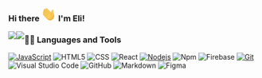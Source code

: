 ### Hi there  <img src="https://github.com/ABSphreak/ABSphreak/blob/master/gifs/Hi.gif" width="30px"> I'm Eli! 

<img align="left" src="https://static.vecteezy.com/system/resources/previews/000/242/482/original/female-developer-vector.jpg"/>

<img align="left" src="https://github.com/anathayna/anathayna/blob/master/assets/pusheencode.gif"/>


### 👨‍💻 Languages and Tools

[![JavaScript](https://img.shields.io/badge/-JavaScript-black?style=flat&logo=javascript&link=https://github.com/BRdhanani)](https://github.com/BRdhanani)   ![HTML5](https://img.shields.io/badge/-HTML5-333333?style=flat&logo=HTML5)   ![CSS](https://img.shields.io/badge/-CSS-333333?style=flat&logo=CSS3&logoColor=1572B6)   ![React](https://img.shields.io/badge/-React-333333?style=flat&logo=react)   [![Nodejs](https://img.shields.io/badge/-Nodejs-green?style=flat&logo=Node.js&link=https://github.com/BRdhanani)](https://github.com/BRdhanani)   ![Npm](https://img.shields.io/badge/-npm-CB3837?style=flat-square&logo=npm)   ![Firebase](https://img.shields.io/badge/-Firebase-FFCA28?style=flat-square&logo=firebase&logoColor=ffffff)   [![Git](https://img.shields.io/badge/-Git-black?style=flat&logo=git&link=https://github.com/BRdhanani)](https://github.com/BRdhanani)   ![Visual Studio Code](https://img.shields.io/badge/-Visual%20Studio%20Code-333333?style=flat&logo=visual-studio-code&logoColor=007ACC)   ![GitHub](https://img.shields.io/badge/-GitHub-181717?style=flat-square&logo=github)   ![Markdown](https://img.shields.io/badge/-Markdown-000000?style=flat-square&logo=markdown)   ![Figma](http://img.shields.io/badge/-Figma-30333c?style=flat-square&logo=figma&logoColor=ffffff)






